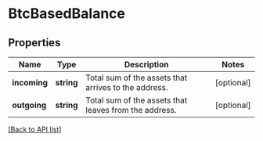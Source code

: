 # BtcBasedBalance

## Properties

Name | Type | Description | Notes
------------ | ------------- | ------------- | -------------
**incoming** | **string** | Total sum of the assets that arrives to the address. | [optional]
**outgoing** | **string** | Total sum of the assets that leaves from the address. | [optional]

[[Back to API list]](../../README.md#api-endpoints)
